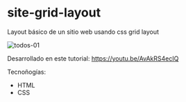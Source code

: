 # site-grid-layout
Layout básico de un sitio web usando css grid layout

![todos-01](https://user-images.githubusercontent.com/26985597/123528386-01113500-d6bd-11eb-86af-ebd2c4045ead.png)

Desarrollado en este tutorial: https://youtu.be/AvAkRS4ecIQ

Tecnoñogías:
- HTML
- CSS
